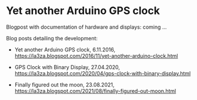 # Yet another Arduino GPS clock

Blogpost with documentation of hardware and displays:
  coming ...

Blog posts detailing the development:

- Yet another Arduino GPS clock,  6.11.2016, https://la3za.blogspot.com/2016/11/yet-another-arduino-clock.html
  
- GPS Clock with Binary Display, 27.04.2020, https://la3za.blogspot.com/2020/04/gps-clock-with-binary-display.html
  
- Finally figured out the moon,  23.08.2021, https://la3za.blogspot.com/2021/08/finally-figured-out-moon.html
